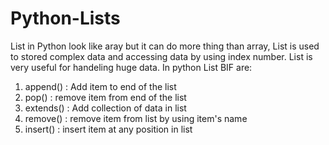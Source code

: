 # Python-Lists

List in Python look like aray but it can do more thing than array, List is used to stored complex data and accessing data by using index number. List is very useful for handeling huge data. In python List BIF are:

1. append() : Add item to end of the list
2. pop() : remove item from end of the list
3. extends() : Add collection of data in list
4. remove() : remove item from list by using item's name
5. insert() : insert item at any position in list

